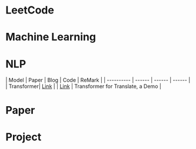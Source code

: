 # LeetCode


# Machine Learning


# NLP

| Model      | Paper  | Blog   | Code   | ReMark |
| ---------- | ------ | ------ | ------ |
| Transformer| [Link](https://proceedings.neurips.cc/paper/2017/file/3f5ee243547dee91fbd053c1c4a845aa-Paper.pdf) | | [Link](./Transformer/Transformer.ipynb) | Transformer for Translate, a Demo |


# Paper


# Project

